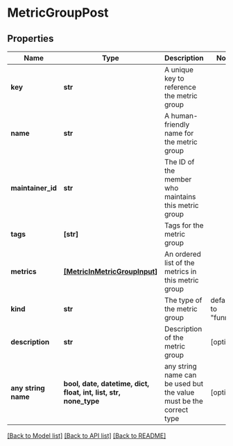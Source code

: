# MetricGroupPost


## Properties
Name | Type | Description | Notes
------------ | ------------- | ------------- | -------------
**key** | **str** | A unique key to reference the metric group | 
**name** | **str** | A human-friendly name for the metric group | 
**maintainer_id** | **str** | The ID of the member who maintains this metric group | 
**tags** | **[str]** | Tags for the metric group | 
**metrics** | [**[MetricInMetricGroupInput]**](MetricInMetricGroupInput.md) | An ordered list of the metrics in this metric group | 
**kind** | **str** | The type of the metric group | defaults to "funnel"
**description** | **str** | Description of the metric group | [optional] 
**any string name** | **bool, date, datetime, dict, float, int, list, str, none_type** | any string name can be used but the value must be the correct type | [optional]

[[Back to Model list]](../README.md#documentation-for-models) [[Back to API list]](../README.md#documentation-for-api-endpoints) [[Back to README]](../README.md)


